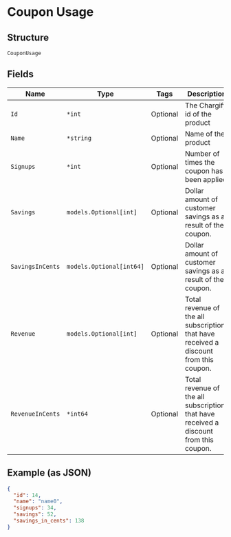 
# Coupon Usage

## Structure

`CouponUsage`

## Fields

| Name | Type | Tags | Description |
|  --- | --- | --- | --- |
| `Id` | `*int` | Optional | The Chargify id of the product |
| `Name` | `*string` | Optional | Name of the product |
| `Signups` | `*int` | Optional | Number of times the coupon has been applied |
| `Savings` | `models.Optional[int]` | Optional | Dollar amount of customer savings as a result of the coupon. |
| `SavingsInCents` | `models.Optional[int64]` | Optional | Dollar amount of customer savings as a result of the coupon. |
| `Revenue` | `models.Optional[int]` | Optional | Total revenue of the all subscriptions that have received a discount from this coupon. |
| `RevenueInCents` | `*int64` | Optional | Total revenue of the all subscriptions that have received a discount from this coupon. |

## Example (as JSON)

```json
{
  "id": 14,
  "name": "name0",
  "signups": 34,
  "savings": 52,
  "savings_in_cents": 138
}
```

